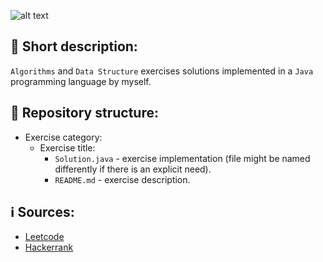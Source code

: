 ![alt text](https://images2.imgbox.com/3c/e1/UQEuN9AO_o.png?raw=true "Header")
## 📖 Short description:
`Algorithms` and `Data Structure` exercises solutions implemented in a `Java` programming language by myself.
## 📁 Repository structure:
- Exercise category:
  - Exercise title:
    - `Solution.java` - exercise implementation (file might be named differently if there is an explicit need).
    - `README.md` - exercise description.
## ℹ️ Sources:
- <a target="_blank" href="https://leetcode.com/">Leetcode</a>
- <a target="_blank" href="https://www.hackerrank.com/">Hackerrank</a>
